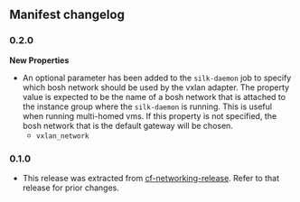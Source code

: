 ## Manifest changelog

### 0.2.0
**New Properties**
  - An optional parameter has been added to the `silk-daemon` job to specify which bosh network should be used by the
    vxlan adapter.
    The property value is expected to be the name of a bosh network that is attached to the instance group where the
    `silk-daemon` is running.
    This is useful when running multi-homed vms. If this property is not specified, the bosh network that is the default
    gateway will be chosen.
    - `vxlan_network`

### 0.1.0
  - This release was extracted from [cf-networking-release](github.com/cloudfoundry/cf-netoworking-release).
    Refer to that release for prior changes.